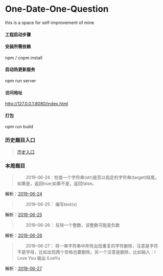 # One-Date-One-Question
this is a space for self-improvement of mine

#### 工程启动步骤

#### 安装所需依赖
npm / cnpm install 

#### 启动热更新服务
npm run server  

#### 访问地址
http://127.0.0.1:8080/index.html


#### 打包
npm run build

### 历史题目入口

> [历史入口](https://github.com/dorseysen/One-Date-One-Question/blob/master/src/history.md)  

### 本周题目

> &emsp;&emsp;2019-06-24：检查一个字符串(str)是否以指定的字符串(target)结尾。如果是，返回true;如果不是，返回false。 

解析：[2019-06-24](https://github.com/dorseysen/One-Date-One-Question/issues/48)  

> &emsp;&emsp;2019-06-25： 编写test(x)  

解析：[2019-06-25](https://github.com/dorseysen/One-Date-One-Question/issues/49)  

> &emsp;&emsp;2019-06-26： 反转一个整数，该整数可能是负数  

解析：[2019-06-26](https://github.com/dorseysen/One-Date-One-Question/issues/50)  

> &emsp;&emsp;2019-06-27： 将一串字符串中所有出现重复的字符删除，注意是字符不是字母，比如出现两个空格也要删除。另一个注意是删除，比如输入：I Love You 输出 ILveYu

解析：[2019-06-27](https://github.com/dorseysen/One-Date-One-Question/issues/51)  


